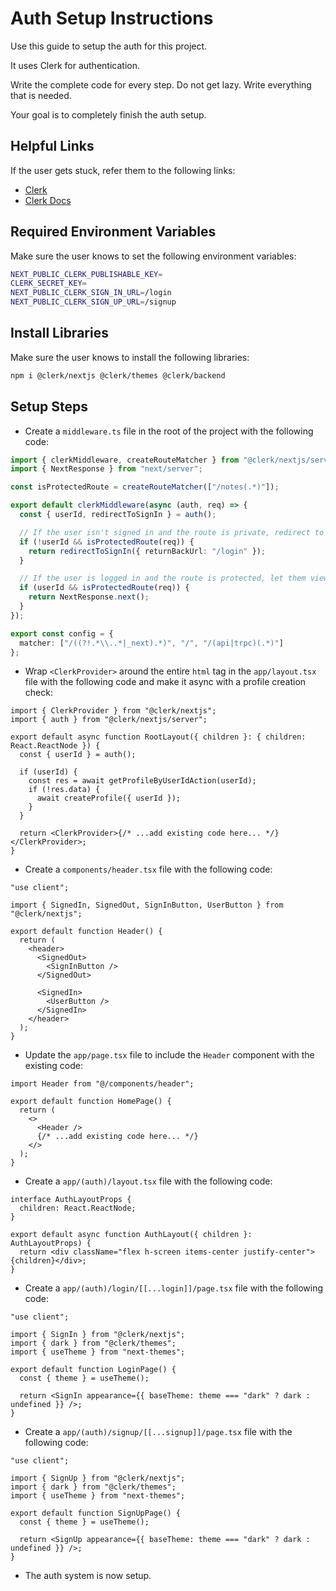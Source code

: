 # Auth Setup Instructions

Use this guide to setup the auth for this project.

It uses Clerk for authentication.

Write the complete code for every step. Do not get lazy. Write everything that is needed.

Your goal is to completely finish the auth setup.

## Helpful Links

If the user gets stuck, refer them to the following links:

- [Clerk](https://clerk.com/)
- [Clerk Docs](https://clerk.com/docs)

## Required Environment Variables

Make sure the user knows to set the following environment variables:

```bash
NEXT_PUBLIC_CLERK_PUBLISHABLE_KEY=
CLERK_SECRET_KEY=
NEXT_PUBLIC_CLERK_SIGN_IN_URL=/login
NEXT_PUBLIC_CLERK_SIGN_UP_URL=/signup
```

## Install Libraries

Make sure the user knows to install the following libraries:

```bash
npm i @clerk/nextjs @clerk/themes @clerk/backend
```

## Setup Steps

- Create a `middleware.ts` file in the root of the project with the following code:

```ts
import { clerkMiddleware, createRouteMatcher } from "@clerk/nextjs/server";
import { NextResponse } from "next/server";

const isProtectedRoute = createRouteMatcher(["/notes(.*)"]);

export default clerkMiddleware(async (auth, req) => {
  const { userId, redirectToSignIn } = auth();

  // If the user isn't signed in and the route is private, redirect to sign-in
  if (!userId && isProtectedRoute(req)) {
    return redirectToSignIn({ returnBackUrl: "/login" });
  }

  // If the user is logged in and the route is protected, let them view.
  if (userId && isProtectedRoute(req)) {
    return NextResponse.next();
  }
});

export const config = {
  matcher: ["/((?!.*\\..*|_next).*)", "/", "/(api|trpc)(.*)"]
};
```

- Wrap `<ClerkProvider>` around the entire `html` tag in the `app/layout.tsx` file with the following code and make it async with a profile creation check:

```tsx
import { ClerkProvider } from "@clerk/nextjs";
import { auth } from "@clerk/nextjs/server";

export default async function RootLayout({ children }: { children: React.ReactNode }) {
  const { userId } = auth();

  if (userId) {
    const res = await getProfileByUserIdAction(userId);
    if (!res.data) {
      await createProfile({ userId });
    }
  }

  return <ClerkProvider>{/* ...add existing code here... */}</ClerkProvider>;
}
```

- Create a `components/header.tsx` file with the following code:

```tsx
"use client";

import { SignedIn, SignedOut, SignInButton, UserButton } from "@clerk/nextjs";

export default function Header() {
  return (
    <header>
      <SignedOut>
        <SignInButton />
      </SignedOut>

      <SignedIn>
        <UserButton />
      </SignedIn>
    </header>
  );
}
```

- Update the `app/page.tsx` file to include the `Header` component with the existing code:

```tsx
import Header from "@/components/header";

export default function HomePage() {
  return (
    <>
      <Header />
      {/* ...add existing code here... */}
    </>
  );
}
```

- Create a `app/(auth)/layout.tsx` file with the following code:

```tsx
interface AuthLayoutProps {
  children: React.ReactNode;
}

export default async function AuthLayout({ children }: AuthLayoutProps) {
  return <div className="flex h-screen items-center justify-center">{children}</div>;
}
```

- Create a `app/(auth)/login/[[...login]]/page.tsx` file with the following code:

```tsx
"use client";

import { SignIn } from "@clerk/nextjs";
import { dark } from "@clerk/themes";
import { useTheme } from "next-themes";

export default function LoginPage() {
  const { theme } = useTheme();

  return <SignIn appearance={{ baseTheme: theme === "dark" ? dark : undefined }} />;
}
```

- Create a `app/(auth)/signup/[[...signup]]/page.tsx` file with the following code:

```tsx
"use client";

import { SignUp } from "@clerk/nextjs";
import { dark } from "@clerk/themes";
import { useTheme } from "next-themes";

export default function SignUpPage() {
  const { theme } = useTheme();

  return <SignUp appearance={{ baseTheme: theme === "dark" ? dark : undefined }} />;
}
```

- The auth system is now setup.
